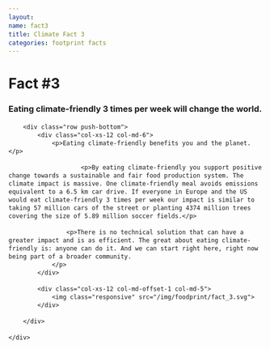 ```yaml
---
layout:
name: fact3
title: Climate Fact 3
categories: footprint facts
---
```



<div class="bgLightBlue">
	<div class="container">
		<div class="row push-top">
			<div class="col-xs-12">
				<h1>Fact #3</h1>
			</div>
		</div>
		<div class="row">
			<div class="col-xs-12 col-md-6">
				<h3>
				 Eating climate-friendly 3 times per week will change the world.
				</h3>
			</div>
		</div>

		<div class="row push-bottom">
			<div class="col-xs-12 col-md-6">
				<p>Eating climate-friendly benefits you and the planet.</p>

						<p>By eating climate-friendly you support positive change towards a sustainable and fair food production system. The climate impact is massive. One climate-friendly meal avoids emissions equivalent to a 6.5 km car drive. If everyone in Europe and the US would eat climate-friendly 3 times per week our impact is similar to taking 57 million cars of the street or planting 4374 million trees covering the size of 5.89 million soccer fields.</p>

					<p>There is no technical solution that can have a greater impact and is as efficient. The great about eating climate-friendly is: anyone can do it. And we can start right here, right now being part of a broader community.
				</p>
			</div>

			<div class="col-xs-12 col-md-offset-1 col-md-5">
				<img class="responsive" src="/img/foodprint/fact_3.svg">
			</div>

		</div>

	</div>
</div>
